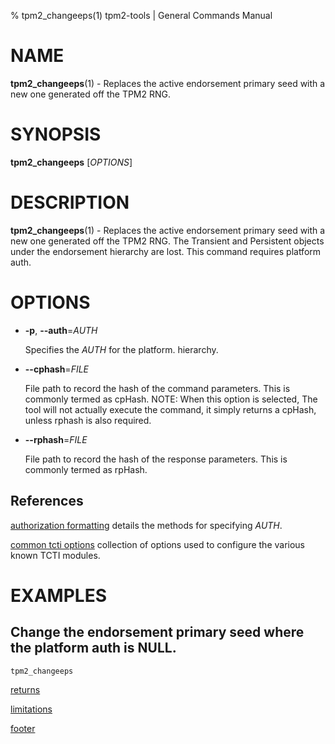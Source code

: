 % tpm2_changeeps(1) tpm2-tools | General Commands Manual

# NAME

**tpm2_changeeps**(1) - Replaces the active endorsement primary seed with a new
one generated off the TPM2 RNG.

# SYNOPSIS

**tpm2_changeeps** [*OPTIONS*]

# DESCRIPTION

**tpm2_changeeps**(1) - Replaces the active endorsement primary seed with a new
one generated off the TPM2 RNG. The Transient and Persistent objects under the
endorsement hierarchy are lost. This command requires platform auth.

# OPTIONS

  * **-p**, **\--auth**=_AUTH_

    Specifies the _AUTH_ for the platform. hierarchy.

  * **\--cphash**=_FILE_

    File path to record the hash of the command parameters. This is commonly
    termed as cpHash. NOTE: When this option is selected, The tool will not
    actually execute the command, it simply returns a cpHash, unless rphash
    is also required.

  * **\--rphash**=_FILE_

    File path to record the hash of the response parameters. This is commonly
    termed as rpHash.

## References

[authorization formatting](common/authorizations.md) details the methods for
specifying _AUTH_.

[common tcti options](common/tcti.md) collection of options used to configure
the various known TCTI modules.

# EXAMPLES

## Change the endorsement primary seed where the platform auth is NULL.
```bash
tpm2_changeeps
```

[returns](common/returns.md)

[limitations](common/policy-limitations.md)

[footer](common/footer.md)
